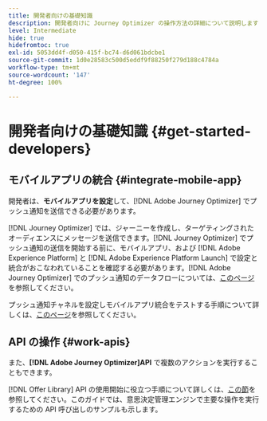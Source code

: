 ```yaml
---
title: 開発者向けの基礎知識
description: 開発者向けに Journey Optimizer の操作方法の詳細について説明します
level: Intermediate
hide: true
hidefromtoc: true
exl-id: 5053dd4f-d050-415f-bc74-d6d061bdcbe1
source-git-commit: 1d0e28583c500d5eddf9f88250f279d188c4784a
workflow-type: tm+mt
source-wordcount: '147'
ht-degree: 100%

---
```


# 開発者向けの基礎知識 {#get-started-developers}

## モバイルアプリの統合 {#integrate-mobile-app}

開発者は、**モバイルアプリを設定**&#x200B;して、[!DNL Adobe Journey Optimizer] でプッシュ通知を送信できる必要があります。

[!DNL Journey Optimizer] では、ジャーニーを作成し、ターゲティングされたオーディエンスにメッセージを送信できます。[!DNL Journey Optimizer] でプッシュ通知の送信を開始する前に、モバイルアプリ、および [!DNL Adobe Experience Platform] と [!DNL Adobe Experience Platform Launch] で設定と統合がおこなわれていることを確認する必要があります。[!DNL Adobe Journey Optimizer] でのプッシュ通知のデータフローについては、[このページ](../../configuration/push-gs.md)を参照してください。

プッシュ通知チャネルを設定しモバイルアプリ統合をテストする手順について詳しくは、[このページ](../../configuration/push-configuration.md)を参照してください。

## API の操作 {#work-apis}

また、**[!DNL Adobe Journey Optimizer]API** で複数のアクションを実行することもできます。

[!DNL Offer Library] API の使用開始に役立つ手順について詳しくは、[この節](../../offers/api-reference/getting-started.md)を参照してください。このガイドでは、意思決定管理エンジンで主要な操作を実行するための API 呼び出しのサンプルも示します。
